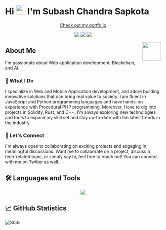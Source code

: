 # Hi <img src="https://user-images.githubusercontent.com/64153988/206999317-888120f8-6ba1-4c19-ba35-08e87feb530a.gif" width="30"> I'm Subash Chandra Sapkota

<p align="center">
  <a href="https://subashcs.com.np">Check out my portfolio</a>
</p>

<p align="center">
  <a href="https://stackoverflow.com/users/6259598/subashcs" target="_blank"><img src="https://img.shields.io/badge/StackOverflow-FE7A16?style=flat&logo=stack-overflow&logoColor=white" /></a>
  <a href="https://www.leetcode.com/subashcs" target="blank"><img src="https://img.shields.io/badge/-LeetCode-FFA116?style=flat&logo=LeetCode&logoColor=black" /></a>
  <a href="https://subashcs.hashnode.dev/" target="blank"><img src="https://img.shields.io/badge/Hashnode-2962FF?style=flat&logo=hashnode&logoColor=white" /></a>
</p>

<img align='right' src='https://octodex.github.com/images/daftpunktocat-thomas.gif' width='60' height='60'>

## About Me

I'm passionate about Web application development, Blockchain, and AI.

### 💼 What I Do
I specialize in Web and Mobile Application development, and adore building innovative solutions that can bring real value to society. 
I am fluent in JavaScript and Python programming languages and have hands-on experience with Procedural PHP programming. Moreover, I love to dig into projects in Solidity, Rust, and C++.
I'm always exploring new technologies and tools to expand my skill set and stay up-to-date with the latest trends in the industry.

### 🤝 Let's Connect
I'm always open to collaborating on exciting projects and engaging in meaningful discussions. Want me to collaborate on a project, discuss a tech-related topic, or simply say hi, feel free to reach out! You can connect with me on Twitter as well.

## 🛠️ Languages and Tools

<p align="center">
  <a href="https://skillicons.dev">
    <img src="https://skillicons.dev/icons?i=react,js,py,rust,solidity,flask,nextjs,mongodb,vue,nodejs,graphql,postman,git,docker" />
  </a>
</p>

## 📈 GitHub Statistics

![Stats](https://github-readme-stats.vercel.app/api?username=subashcs&show_icons=true&theme=radical)
